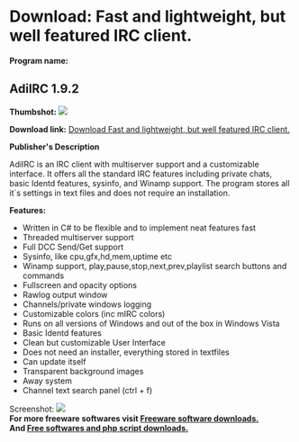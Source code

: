 # Download: Fast and lightweight, but well featured IRC client.

**Program name:**

## AdiIRC 1.9.2

  
**Thumbshot:** ![](http://www.freewarefiles.com/screenshot/adiirc2_md.gif)   
  
**Download link:** [Download Fast and lightweight, but well featured IRC client.](http://freesoftwares.boysofts.com/AdiIRC_program_20413.html)  
  


**Publisher's Description**  
  


AdiIRC is an IRC client with multiserver support and a customizable interface. It offers all the standard IRC features including private chats, basic Identd features, sysinfo, and Winamp support. The program stores all it`s settings in text files and does not require an installation. 

**Features:**

  * Written in C# to be flexible and to implement neat features fast 
  * Threaded multiserver support 
  * Full DCC Send/Get support 
  * Sysinfo, like cpu,gfx,hd,mem,uptime etc 
  * Winamp support, play,pause,stop,next,prev,playlist search buttons and commands 
  * Fullscreen and opacity options 
  * Rawlog output window 
  * Channels/private windows logging 
  * Customizable colors (inc mIRC colors) 
  * Runs on all versions of Windows and out of the box in Windows Vista 
  * Basic Identd features 
  * Clean but customizable User Interface 
  * Does not need an installer, everything stored in textfiles 
  * Can update itself 
  * Transparent background images 
  * Away system 
  * Channel text search panel (ctrl + f) 

  
  
Screenshot: ![](http://www.freewarefiles.com/screenshot/adiirc2.gif)   
**For more freeware softwares visit [Freeware software downloads.](http://freesoftwares.boysofts.com/)**   
**And [Free softwares and php script downloads.](http://www.boysofts.com/)**
